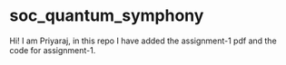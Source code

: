 # soc_quantum_symphony

Hi! I am Priyaraj, in this repo I have added the assignment-1 pdf and the code for assignment-1.
